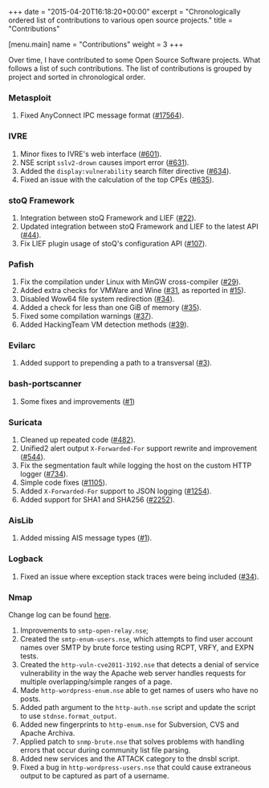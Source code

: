+++
date = "2015-04-20T16:18:20+00:00"
excerpt = "Chronologically ordered list of contributions to various open source projects."
title = "Contributions"

[menu.main]
name = "Contributions"
weight = 3
+++

Over time, I have contributed to some Open Source Software projects. What follows a list of such contributions. The list of contributions is grouped by project and sorted in chronological order.

### Metasploit

1. Fixed AnyConnect IPC message format ([#17564][26]).

### IVRE

1. Minor fixes to IVRE's web interface ([#601][19]).
1. NSE script `sslv2-drown` causes import error ([#631][20]).
1. Added the `display:vulnerability` search filter directive ([#634][21]).
1. Fixed an issue with the calculation of the top CPEs ([#635][22]).

### stoQ Framework

1. Integration between stoQ Framework and LIEF ([#22][18]).
1. Updated integration between stoQ Framework and LIEF to the latest API ([#44][23]).
1. Fix LIEF plugin usage of stoQ's configuration API ([#107][24]).

### Pafish

1. Fix the compilation under Linux with MinGW cross-compiler ([#29][1]).
1. Added extra checks for VMWare and Wine ([#31][2], as reported in [#15][3]).
1. Disabled Wow64 file system redirection ([#34][4]).
1. Added a check for less than one GiB of memory ([#35][5]).
1. Fixed some compilation warnings ([#37][6]).
1. Added HackingTeam VM detection methods ([#39][7]).

### Evilarc

1. Added support to prepending a path to a transversal ([#3][8]).

### bash-portscanner

1. Some fixes and improvements ([#1][25])

### Suricata

1. Cleaned up repeated code ([#482][9]).
1. Unified2 alert output `X-Forwarded-For` support rewrite and improvement ([#544][10]).
1. Fix the segmentation fault while logging the host on the custom HTTP logger ([#734][11]).
1. Simple code fixes ([#1105][12]).
1. Added `X-Forwarded-For` support to JSON logging ([#1254][13]).
1. Added support for SHA1 and SHA256 ([#2252][14]).

### AisLib

1. Added missing AIS message types ([#1][15]).

### Logback

1. Fixed an issue where exception stack traces were being included ([#34][16]).

### Nmap

Change log can be found [here][17].

1. Improvements to `smtp-open-relay.nse`;
1. Created the `smtp-enum-users.nse`, which attempts to find user account names over SMTP by brute force testing using RCPT, VRFY, and EXPN tests.
1. Created the `http-vuln-cve2011-3192.nse` that detects a denial of service vulnerability in the way the Apache web server handles requests for multiple overlapping/simple ranges of a page.
1. Made `http-wordpress-enum.nse` able to get names of users who have no posts.
1. Added path argument to the `http-auth.nse` script and update the script to use `stdnse.format_output`.
1. Added new fingerprints to `http-enum.nse` for Subversion, CVS and Apache Archiva.
1. Applied patch to `snmp-brute.nse` that solves problems with handling errors that occur during community list file parsing.
1. Added new services and the ATTACK category to the dnsbl script.
1. Fixed a bug in `http-wordpress-users.nse` that could cause extraneous output to be captured as part of a username.

[1]: https://github.com/a0rtega/pafish/pull/29 "GitHub Pull Request"
[2]: https://github.com/a0rtega/pafish/pull/31 "GitHub Pull Request"
[3]: https://github.com/a0rtega/pafish/issues/15 "GitHub Issue"
[4]: https://github.com/a0rtega/pafish/pull/34 "GitHub Pull Request"
[5]: https://github.com/a0rtega/pafish/pull/35 "GitHub Pull Request"
[6]: https://github.com/a0rtega/pafish/pull/37 "GitHub Pull Request"
[7]: https://github.com/a0rtega/pafish/pull/39 "GitHub Pull Request"
[8]: https://github.com/ptoomey3/evilarc/pull/3 "GitHub Pull Request"
[9]: https://github.com/inliniac/suricata/pull/482 "GitHub Pull Request"
[10]: https://github.com/inliniac/suricata/pull/544 "GitHub Pull Request"
[11]: https://github.com/inliniac/suricata/pull/734 "GitHub Pull Request"
[12]: https://github.com/inliniac/suricata/pull/1105 "GitHub Pull Request"
[13]: https://github.com/inliniac/suricata/pull/1254 "GitHub Pull Request"
[14]: https://github.com/inliniac/suricata/pull/2252 "GitHub Pull Request"
[15]: https://github.com/dma-ais/AisLib/pull/1 "GitHub Pull Request"
[16]: https://github.com/tony19/logback-android/pull/34 "GitHub Pull Request"
[17]: http://nmap.org/changelog.html "Change Log"
[18]: https://github.com/PUNCH-Cyber/stoq-plugins-public/pull/22 "GitHub Pull Request"
[19]: https://github.com/cea-sec/ivre/pull/601 "GitHub Pull Request"
[20]: https://github.com/cea-sec/ivre/pull/631 "GitHub Pull Request"
[21]: https://github.com/cea-sec/ivre/pull/634 "GitHub Pull Request"
[22]: https://github.com/cea-sec/ivre/pull/635 "GitHub Pull Request"
[23]: https://github.com/PUNCH-Cyber/stoq-plugins-public/pull/44 "GitHub Pull Request"
[24]: https://github.com/PUNCH-Cyber/stoq-plugins-public/pull/107 "GitHub Pull Request"
[25]: https://github.com/astryzia/bash-portscanner/pull/1 "GitHub Pull Request"
[26]: https://github.com/rapid7/metasploit-framework/pull/17564 "GitHub Pull Request"
